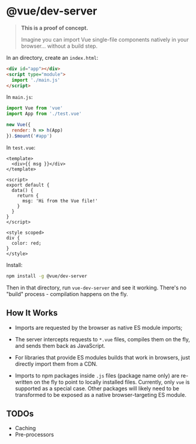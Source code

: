 # @vue/dev-server

> **This is a proof of concept.**
>
> Imagine you can import Vue single-file components natively in your browser... without a build step.

In an directory, create an `index.html`:

``` html
<div id="app"></div>
<script type="module">
  import './main.js'
</script>
```

In `main.js`:

``` js
import Vue from 'vue'
import App from './test.vue'

new Vue({
  render: h => h(App)
}).$mount('#app')
```

In `test.vue`:

``` vue
<template>
  <div>{{ msg }}</div>
</template>

<script>
export default {
  data() {
    return {
      msg: 'Hi from the Vue file!'
    }
  }
}
</script>

<style scoped>
div {
  color: red;
}
</style>
```

Install:

``` bash
npm install -g @vue/dev-server
```

Then in that directory, run `vue-dev-server` and see it working. There's no "build" process - compilation happens on the fly.

## How It Works

- Imports are requested by the browser as native ES module imports;

- The server intercepts requests to `*.vue` files, compiles them on the fly, and sends them back as JavaScript.

- For libraries that provide ES modules builds that work in browsers, just directly import them from a CDN.

- Imports to npm packages inside `.js` files (package name only) are re-written on the fly to point to locally installed files. Currently, only `vue` is supported as a special case. Other packages will likely need to be transformed to be exposed as a native browser-targeting ES module.

## TODOs

- Caching
- Pre-processors
